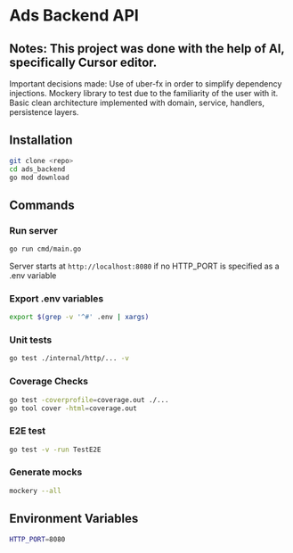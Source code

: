 # Ads Backend API

## Notes: This project was done with the help of AI, specifically Cursor editor. 
Important decisions made: 
Use of uber-fx in order to simplify dependency injections. 
Mockery library to test due to the familiarity of the user with it.
Basic clean architecture implemented with domain, service, handlers, persistence layers.

## Installation

```bash
git clone <repo>
cd ads_backend
go mod download
```

## Commands

### Run server
```bash
go run cmd/main.go
```
Server starts at `http://localhost:8080` if no HTTP_PORT is specified as a .env variable

### Export .env variables
```bash
export $(grep -v '^#' .env | xargs)
```

### Unit tests
```bash
go test ./internal/http/... -v
```
### Coverage Checks
```bash
go test -coverprofile=coverage.out ./...
go tool cover -html=coverage.out
```

### E2E test
```bash
go test -v -run TestE2E
```

### Generate mocks
```bash
mockery --all
```

## Environment Variables

```bash
HTTP_PORT=8080
```

